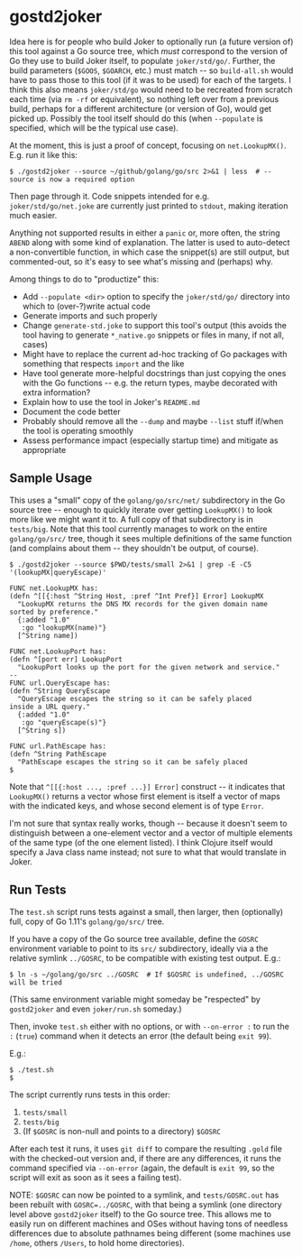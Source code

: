 # gostd2joker

Idea here is for people who build Joker to optionally run (a future version of) this tool against a Go source tree, which _must_ correspond to the version of Go they use to build Joker itself, to populate `joker/std/go/`. Further, the build parameters (`$GOOS`, `$GOARCH`, etc.) must match -- so `build-all.sh` would have to pass those to this tool (if it was to be used) for each of the targets. I think this also means `joker/std/go` would need to be recreated from scratch each time (via `rm -rf` or equivalent), so nothing left over from a previous build, perhaps for a different architecture (or version of Go), would get picked up. Possibly the tool itself should do this (when `--populate` is specified, which will be the typical use case).

At the moment, this is just a proof of concept, focusing on `net.LookupMX()`. E.g. run it like this:

```
$ ./gostd2joker --source ~/github/golang/go/src 2>&1 | less  # --source is now a required option
```

Then page through it. Code snippets intended for e.g. `joker/std/go/net.joke` are currently just printed to `stdout`, making iteration much easier.

Anything not supported results in either a `panic` or, more often, the string `ABEND` along with some kind of explanation. The latter is used to auto-detect a non-convertible function, in which case the snippet(s) are still output, but commented-out, so it's easy to see what's missing and (perhaps) why.

Among things to do to "productize" this:

* Add `--populate <dir>` option to specify the `joker/std/go/` directory into which to (over-?)write actual code
* Generate imports and such properly
* Change `generate-std.joke` to support this tool's output (this avoids the tool having to generate `*_native.go` snippets or files in many, if not all, cases)
* Might have to replace the current ad-hoc tracking of Go packages with something that respects `import` and the like
* Have tool generate more-helpful docstrings than just copying the ones with the Go functions -- e.g. the return types, maybe decorated with extra information?
* Explain how to use the tool in Joker's `README.md`
* Document the code better
* Probably should remove all the `--dump` and maybe `--list` stuff if/when the tool is operating smoothly
* Assess performance impact (especially startup time) and mitigate as appropriate

## Sample Usage

This uses a "small" copy of the `golang/go/src/net/` subdirectory in the Go source tree -- enough to quickly iterate over getting `LookupMX()` to look more like we might want it to. A full copy of that subdirectory is in `tests/big`. Note that this tool currently manages to work on the entire `golang/go/src/` tree, though it sees multiple definitions of the same function (and complains about them -- they shouldn't be output, of course).

```
$ ./gostd2joker --source $PWD/tests/small 2>&1 | grep -E -C5 '(lookupMX|queryEscape)'

FUNC net.LookupMX has: 
(defn ^[[{:host ^String Host, :pref ^Int Pref}] Error] LookupMX
  "LookupMX returns the DNS MX records for the given domain name sorted by preference."
  {:added "1.0"
   :go "lookupMX(name)"}
  [^String name])

FUNC net.LookupPort has: 
(defn ^[port err] LookupPort
  "LookupPort looks up the port for the given network and service."
--
FUNC url.QueryEscape has: 
(defn ^String QueryEscape
  "QueryEscape escapes the string so it can be safely placed
inside a URL query."
  {:added "1.0"
   :go "queryEscape(s)"}
  [^String s])

FUNC url.PathEscape has: 
(defn ^String PathEscape
  "PathEscape escapes the string so it can be safely placed
$
```

Note that `^[[{:host ..., :pref ...}] Error]` construct -- it indicates that `LookupMX()` returns a vector whose first element is itself a vector of maps with the indicated keys, and whose second element is of type `Error`.

I'm not sure that syntax really works, though -- because it doesn't seem to distinguish between a one-element vector and a vector of multiple elements of the same type (of the one element listed). I think Clojure itself would specify a Java class name instead; not sure to what that would translate in Joker.

## Run Tests

The `test.sh` script runs tests against a small, then larger, then
(optionally) full, copy of Go 1.11's `golang/go/src/` tree.

If you have a copy of the Go source tree available, define the `GOSRC` environment variable to point to its `src/` subdirectory, ideally via a the relative symlink `../GOSRC`, to be compatible with existing test output. E.g.:

```
$ ln -s ~/golang/go/src ../GOSRC  # If $GOSRC is undefined, ../GOSRC will be tried
```

(This same environment variable might someday be "respected" by `gostd2joker` and even `joker/run.sh` someday.)

Then, invoke `test.sh` either with no options, or with `--on-error :` to run the `:` (`true`) command when it detects an error (the default being `exit 99`).

E.g.:

```
$ ./test.sh
$
```

The script currently runs tests in this order:

1. `tests/small`
2. `tests/big`
3. (If `$GOSRC` is non-null and points to a directory) `$GOSRC`

After each test it runs, it uses `git diff` to compare the resulting `.gold` file with the checked-out version and, if there are any differences, it runs the command specified via `--on-error` (again, the default is `exit 99`, so the script will exit as soon as it sees a failing test).

NOTE: `$GOSRC` can now be pointed to a symlink, and `tests/GOSRC.out` has been rebuilt with `GOSRC=../GOSRC`, with that being a symlink (one directory level above `gostd2joker` itself) to the Go source tree. This allows me to easily run on different machines and OSes without having tons of needless differences due to absolute pathnames being different (some machines use `/home`, others `/Users`, to hold home directories).

